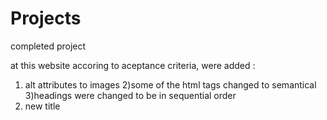 # Projects
completed project

at this website accoring to aceptance criteria, were added :
1) alt attributes to images
2)some of the html tags changed  to semantical 
3)headings were changed to be in sequential order
4) new title
